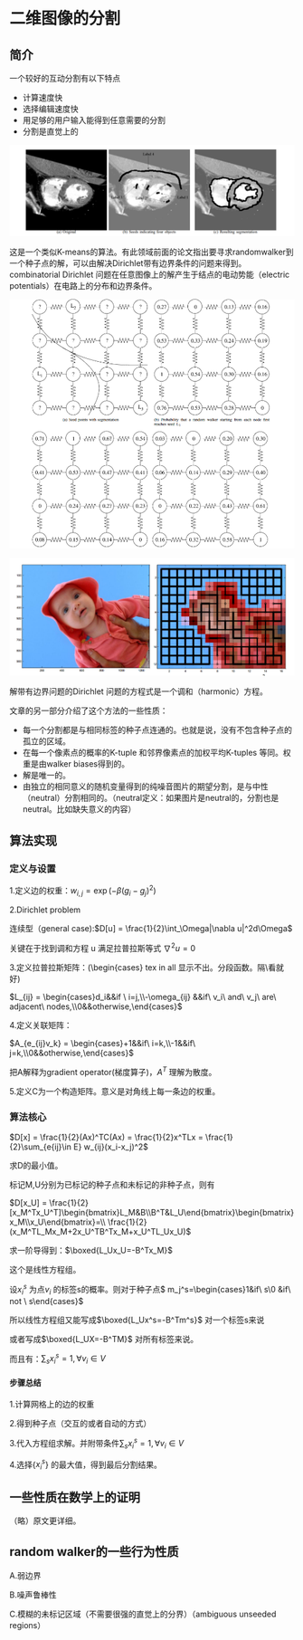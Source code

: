 # 二维图像的分割

## 简介

一个较好的互动分割有以下特点

- 计算速度快
- 选择编辑速度快
- 用足够的用户输入能得到任意需要的分割
- 分割是直觉上的

![](https://github.com/freyakniglty/SegmentationNotes/blob/master/image/segmentation.png
)

这是一个类似K-means的算法。有此领域前面的论文指出要寻求randomwalker到一个种子点的解，可以由解决Dirichlet带有边界条件的问题来得到。combinatorial Dirichlet 问题在任意图像上的解产生于结点的电动势能（electric potentials）在电路上的分布和边界条件。

![](https://github.com/freyakniglty/SegmentationNotes/blob/master/image/electricalcircuit.png
)

![](https://github.com/freyakniglty/SegmentationNotes/blob/master/image/pixelimage.png
)

解带有边界问题的Dirichlet 问题的方程式是一个调和（harmonic）方程。

文章的另一部分介绍了这个方法的一些性质：

- 每一个分割都是与相同标签的种子点连通的。也就是说，没有不包含种子点的孤立的区域。
- 在每一个像素点的概率的K-tuple 和邻界像素点的加权平均K-tuples 等同。权重是由walker biases得到的。
- 解是唯一的。
- 由独立的相同意义的随机变量得到的纯噪音图片的期望分割，是与中性（neutral）分割相同的。（neutral定义：如果图片是neutral的，分割也是neutral。比如缺失意义的内容）



## 算法实现

### 定义与设置

1.定义边的权重：$w_{i,j} = \exp(-\beta(g_i-g_j)^2)$

2.Dirichlet problem

连续型（general case):$D[u] = \frac{1}{2}\int_\Omega|\nabla u|^2d\Omega$

关键在于找到调和方程 u 满足拉普拉斯等式 $\nabla^2u = 0$

3.定义拉普拉斯矩阵：(\begin{cases} tex in all 显示不出。分段函数。隔\看就好)

$L_{ij} = \begin{cases}d_i&&if \ i=j,\\-\omega_{ij} &&if\ v_i\  and\ v_j\ are\ adjacent\ nodes,\\0&&otherwise,\end{cases}$

4.定义关联矩阵：

$A_{e_{ij}v_k} = \begin{cases}+1&&if\ i=k,\\-1&&if\ j=k,\\0&&otherwise,\end{cases}$

把A解释为gradient operator(梯度算子)，$A^T$ 理解为散度。

5.定义C为一个构造矩阵。意义是对角线上每一条边的权重。



### 算法核心

$D[x] = \frac{1}{2}(Ax)^TC(Ax) = \frac{1}{2}x^TLx = \frac{1}{2}\sum_{e{ij}\in E} w_{ij}(x_i-x_j)^2$

求D的最小值。

标记M,U分别为已标记的种子点和未标记的非种子点，则有

$D[x_U] = \frac{1}{2}[x_M^Tx_U^T]\begin{bmatrix}L_M&B\\B^T&L_U\end{bmatrix}\begin{bmatrix}x_M\\x_U\end{bmatrix}=\\ \frac{1}{2}(x_M^TL_Mx_M+2x_U^TB^Tx_M+x_U^TL_Ux_U)$

求一阶导得到：$\boxed{L_Ux_U=-B^Tx_M}$

这个是线性方程组。

设$x^s_i$ 为点$v_i$ 的标签s的概率。则对于种子点$ m_j^s=\begin{cases}1&if\ s\\0 &if\ not \ s\end{cases}$

所以线性方程组又能写成$\boxed{L_Ux^s=-B^Tm^s}$  对一个标签s来说

或者写成$\boxed{L_UX=-B^TM}$ 对所有标签来说。

而且有：$\sum_s x_i^s = 1,\forall v_i\in V$   

#### 步骤总结

1.计算网格上的边的权重

2.得到种子点（交互的或者自动的方式）

3.代入方程组求解。并附带条件$\sum_s x_i^s = 1,\forall v_i\in V$  

4.选择{$x^s_i$} 的最大值，得到最后分割结果。





## 一些性质在数学上的证明

（略）原文更详细。



## random walker的一些行为性质

A.弱边界

B.噪声鲁棒性

C.模糊的未标记区域（不需要很强的直觉上的分界）（ambiguous unseeded regions）







